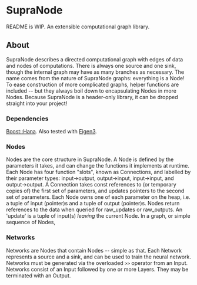 **SupraNode**
=============
README is WIP.
An extensible computational graph library.

**About**
---------
SupraNode describes a directed computational graph with edges of data and nodes of computations. There is always one source and one sink, though the internal graph may have as many branches as necessary. The name comes from the nature of SupraNode graphs: everything is a Node! To ease construction of more complicated graphs, helper functions are included -- but they always boil down to encapsulating Nodes in more Nodes. Because SupraNode is a header-only library, it can be dropped straight into your project!

### **Dependencies**
[Boost::Hana](https://www.boost.org/doc/libs/1_63_0/libs/hana/doc/html/index.html).
Also tested with [Eigen3](https://eigen.tuxfamily.org/dox/).

### **Nodes**
Nodes are the core structure in SupraNode. A Node is defined by the parameters it takes, and can change the functions it implements at runtime. Each Node has four function "slots", known as Connections, and labelled by their parameter types: input->output, output->input, input->input, and output->output. A Connection takes const references to (or temporary copies of) the first set of parameters, and updates pointers to the second set of parameters. Each Node owns one of each parameter on the heap, i.e. a tuple of input (pointer)s and a tuple of output (pointer)s. Nodes return references to the data when queried for raw_updates or raw_outputs. An 'update' is a tuple of input(s) _leaving_ the current Node. In a graph, or simple sequence of Nodes, 

### **Networks**
Networks are Nodes that contain Nodes -- simple as that. Each Network represents a source and a sink, and can be used to train the neural network. Networks must be generated via the overloaded `>>` operator from an Input. Networks consist of an Input followed by one or more Layers. They may be terminated with an Output.
